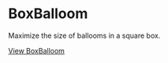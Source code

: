 # BoxBalloom
Maximize the size of ballooms in a square box.

[View BoxBalloom](http://htmlpreview.github.io/?https://github.com/Raven1996/BoxBalloom/master/BoxBalloom.html)